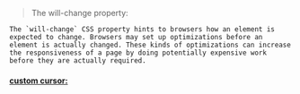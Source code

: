> The will-change property:

    The `will-change` CSS property hints to browsers how an element is expected to change. Browsers may set up optimizations before an element is actually changed. These kinds of optimizations can increase the responsiveness of a page by doing potentially expensive work before they are actually required.

#### [custom cursor: ](https://dev.to/holdmypotion/react-custom-cursor-no-extra-dependencies-25ki)